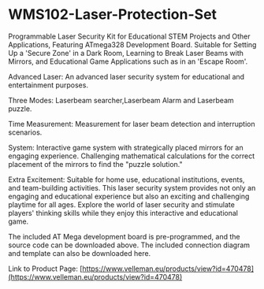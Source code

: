 # WMS102-Laser-Protection-Set

Programmable Laser Security Kit for Educational STEM Projects and Other Applications, Featuring ATmega328 Development Board. Suitable for Setting Up a 'Secure Zone' in a Dark Room, Learning to Break Laser Beams with Mirrors, and Educational Game Applications such as in an 'Escape Room'.

Advanced Laser: An advanced laser security system for educational and entertainment purposes.

Three Modes: Laserbeam searcher,Laserbeam Alarm and Laserbeam puzzle.

Time Measurement: Measurement for laser beam detection and interruption scenarios.

System: Interactive game system with strategically placed mirrors for an engaging experience. Challenging mathematical calculations for the correct placement of the mirrors to find the "puzzle solution."

Extra Excitement: Suitable for home use, educational institutions, events, and team-building activities. This laser security system provides not only an engaging and educational experience but also an exciting and challenging playtime for all ages. Explore the world of laser security and stimulate players' thinking skills while they enjoy this interactive and educational game.

The included AT Mega development board is pre-programmed, and the source code can be downloaded above. The included connection diagram and template can also be downloaded here.

Link to Product Page: [https://www.velleman.eu/products/view?id=470478](https://www.velleman.eu/products/view?id=470478)
